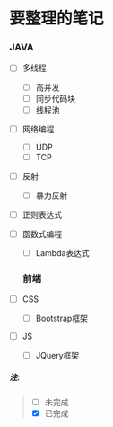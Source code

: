 # 要整理的笔记

  ### JAVA

- [ ] 多线程
  
  - [ ] 高并发
  - [ ] 同步代码块
  - [ ] 线程池
  
- [ ] 网络编程
  - [ ] UDP
  - [ ] TCP
  
- [ ] 反射
  
  - [ ] 暴力反射
  
- [ ] 正则表达式

- [ ] 函数式编程
  - [ ] Lambda表达式
  
  ### 前端
  
- [ ] CSS

  - [ ] Bootstrap框架

- [ ] JS

  - [ ] JQuery框架

##### 注:

> - [ ] 未完成
> - [x] 已完成